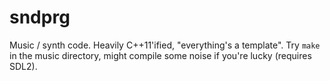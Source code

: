 sndprg
======

Music / synth code. Heavily C++11'ified, "everything's a template".
Try `make` in the music directory, might compile some noise if you're lucky (requires SDL2).
